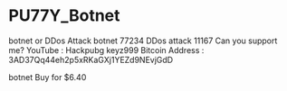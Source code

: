 # PU77Y_Botnet
botnet or DDos Attack botnet 77234 DDos attack 11167
Can you support me?
YouTube : Hackpubg keyz999
Bitcoin Address : 3AD37Qq44eh2p5xRKaGXj1YEZd9NEvjGdD

botnet Buy for $6.40 
